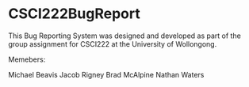 # CSCI222BugReport

This Bug Reporting System was designed and developed as part of the group assignment for CSCI222 at the University of Wollongong.

Memebers:

Michael Beavis
Jacob Rigney
Brad McAlpine
Nathan Waters
